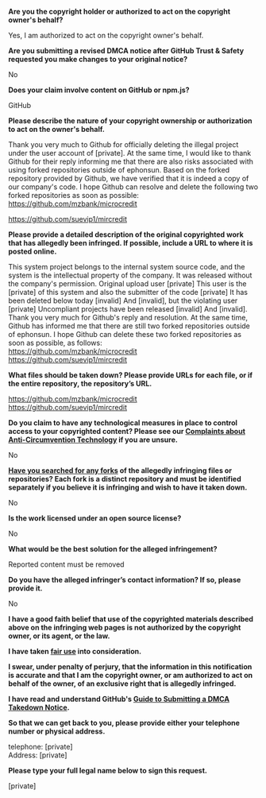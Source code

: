 **Are you the copyright holder or authorized to act on the copyright owner's behalf?**

Yes, I am authorized to act on the copyright owner's behalf.

**Are you submitting a revised DMCA notice after GitHub Trust & Safety requested you make changes to your original notice?**

No

**Does your claim involve content on GitHub or npm.js?**

GitHub

**Please describe the nature of your copyright ownership or authorization to act on the owner's behalf.**

Thank you very much to Github for officially deleting the illegal project under the user account of [private]. At the same time, I would like to thank Github for their reply informing me that there are also risks associated with using forked repositories outside of ephonsun. Based on the forked repository provided by Github, we have verified that it is indeed a copy of our company's code. I hope Github can resolve and delete the following two forked repositories as soon as possible:  
https://github.com/mzbank/microcredit

https://github.com/suevip1/mircredit

**Please provide a detailed description of the original copyrighted work that has allegedly been infringed. If possible, include a URL to where it is posted online.**

This system project belongs to the internal system source code, and the system is the intellectual property of the company. It was released without the company's permission. Original upload user [private] This user is the [private] of this system and also the submitter of the code [private] It has been deleted below today [invalid] And [invalid], but the violating user [private] Uncompliant projects have been released [invalid] And [invalid]. Thank you very much for Github's reply and resolution. At the same time, Github has informed me that there are still two forked repositories outside of ephonsun. I hope Github can delete these two forked repositories as soon as possible, as follows:  
https://github.com/mzbank/microcredit  
https://github.com/suevip1/mircredit

**What files should be taken down? Please provide URLs for each file, or if the entire repository, the repository’s URL.**

https://github.com/mzbank/microcredit  
https://github.com/suevip1/mircredit

**Do you claim to have any technological measures in place to control access to your copyrighted content? Please see our <a href="https://docs.github.com/articles/guide-to-submitting-a-dmca-takedown-notice#complaints-about-anti-circumvention-technology">Complaints about Anti-Circumvention Technology</a> if you are unsure.**

No

**<a href="https://docs.github.com/articles/dmca-takedown-policy#b-what-about-forks-or-whats-a-fork">Have you searched for any forks</a> of the allegedly infringing files or repositories? Each fork is a distinct repository and must be identified separately if you believe it is infringing and wish to have it taken down.**

No

**Is the work licensed under an open source license?**

No

**What would be the best solution for the alleged infringement?**

Reported content must be removed

**Do you have the alleged infringer’s contact information? If so, please provide it.**

No

**I have a good faith belief that use of the copyrighted materials described above on the infringing web pages is not authorized by the copyright owner, or its agent, or the law.**

**I have taken <a href="https://www.lumendatabase.org/topics/22">fair use</a> into consideration.**

**I swear, under penalty of perjury, that the information in this notification is accurate and that I am the copyright owner, or am authorized to act on behalf of the owner, of an exclusive right that is allegedly infringed.**

**I have read and understand GitHub's <a href="https://docs.github.com/articles/guide-to-submitting-a-dmca-takedown-notice/">Guide to Submitting a DMCA Takedown Notice</a>.**

**So that we can get back to you, please provide either your telephone number or physical address.**

telephone: [private]  
Address: [private]  

**Please type your full legal name below to sign this request.**

[private]  
